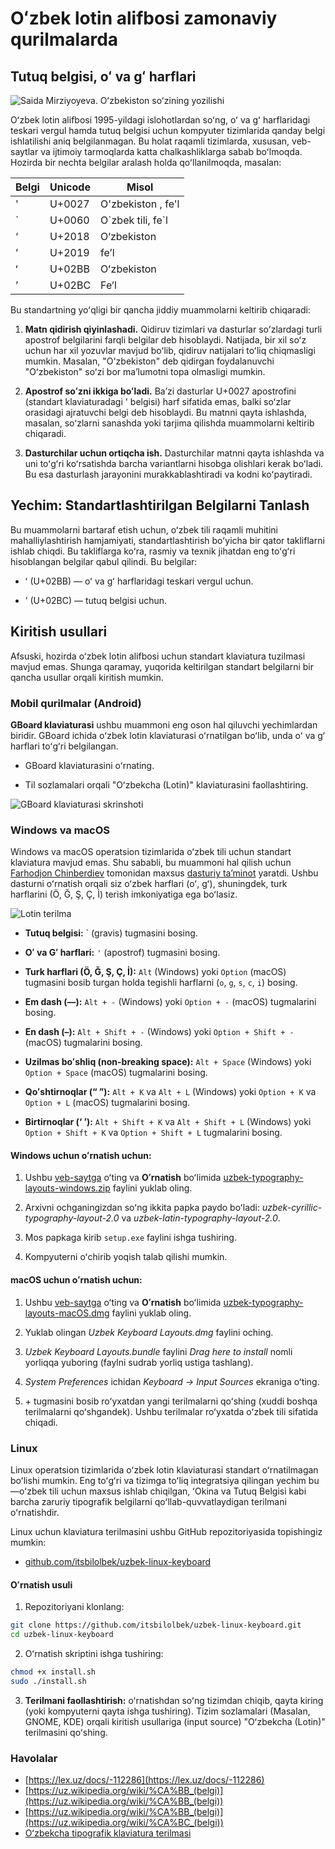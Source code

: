 # Oʻzbek lotin alifbosi zamonaviy qurilmalarda

## Tutuq belgisi, oʻ va gʻ harflari

![Saida Mirziyoyeva. Oʻzbekiston soʻzining yozilishi](./assets/saida-mirziyoyeva-ozbekiston.jpg)

Oʻzbek lotin alifbosi 1995-yildagi islohotlardan soʻng, oʻ va gʻ
harflaridagi teskari vergul hamda tutuq belgisi uchun kompyuter 
tizimlarida qanday belgi ishlatilishi aniq belgilanmagan. Bu holat 
raqamli tizimlarda, xususan, veb-saytlar va ijtimoiy tarmoqlarda 
katta chalkashliklarga sabab boʻlmoqda. Hozirda bir nechta belgilar 
aralash holda qoʻllanilmoqda, masalan:

| Belgi | Unicode | Misol |
| --- | --- | --- |
| ' | U+0027 | O'zbekiston , fe'l |
| \` | U+0060 | O\`zbek tili, fe\`l |
| ‘ | U+2018 | O‘zbekiston |
| ’ | U+2019 | fe’l |
| ʻ | U+02BB | Oʻzbekiston |
| ʼ | U+02BC | Feʼl |

Bu standartning yoʻqligi bir qancha jiddiy muammolarni keltirib 
chiqaradi:

1. **Matn qidirish qiyinlashadi.** Qidiruv tizimlari va dasturlar 
soʻzlardagi turli apostrof belgilarini farqli belgilar deb 
hisoblaydi. Natijada, bir xil soʻz uchun har xil yozuvlar mavjud 
boʻlib, qidiruv natijalari toʻliq chiqmasligi mumkin. Masalan, 
"O'zbekiston" deb qidirgan foydalanuvchi "Oʻzbekiston" soʻzi bor 
maʼlumotni topa olmasligi mumkin.

1. **Apostrof soʻzni ikkiga boʻladi.** Baʼzi dasturlar U+0027 
apostrofini (standart klaviaturadagi  \' belgisi) harf sifatida 
emas, balki soʻzlar orasidagi ajratuvchi belgi deb hisoblaydi. 
Bu matnni qayta ishlashda, masalan, soʻzlarni sanashda yoki 
tarjima qilishda muammolarni keltirib chiqaradi.

2. **Dasturchilar uchun ortiqcha ish.** Dasturchilar matnni qayta 
ishlashda va uni toʻgʻri koʻrsatishda barcha variantlarni hisobga 
olishlari kerak boʻladi. Bu esa dasturlash jarayonini murakkablashtiradi 
va kodni koʻpaytiradi.

## Yechim: Standartlashtirilgan Belgilarni Tanlash

Bu muammolarni bartaraf etish uchun, oʻzbek tili raqamli muhitini 
mahalliylashtirish hamjamiyati, standartlashtirish boʻyicha bir 
qator takliflarni ishlab chiqdi. Bu takliflarga koʻra, rasmiy 
va texnik jihatdan eng toʻgʻri hisoblangan belgilar qabul qilindi. 
Bu belgilar:

- ʻ (U+02BB) — oʻ va gʻ harflaridagi teskari vergul uchun.

- ʼ (U+02BC) — tutuq belgisi uchun.

## Kiritish usullari

Afsuski, hozirda oʻzbek lotin alifbosi uchun standart klaviatura 
tuzilmasi mavjud emas. Shunga qaramay, yuqorida keltirilgan 
standart belgilarni bir qancha usullar orqali kiritish mumkin.

### Mobil qurilmalar (Android)

**GBoard klaviaturasi** ushbu muammoni eng oson hal qiluvchi 
yechimlardan biridir. GBoard ichida oʻzbek lotin klaviaturasi 
oʻrnatilgan boʻlib, unda oʻ va gʻ harflari toʻgʻri belgilangan.

- GBoard klaviaturasini oʻrnating.

- Til sozlamalari orqali "Oʻzbekcha (Lotin)" klaviaturasini faollashtiring.

![GBoard klaviaturasi skrinshoti](./assets/gboard-screenshot.png)

### Windows va macOS

Windows va macOS operatsion tizimlarida oʻzbek tili uchun standart klaviatura mavjud emas. Shu sababli, bu muammoni hal qilish uchun [Farhodjon Chinberdiev](https://github.com/far5n10v) tomonidan maxsus [dasturiy taʼminot](https://github.com/far5n10v/uzbek-typography-layouts) yaratdi. Ushbu dasturni oʻrnatish orqali siz oʻzbek harflari (oʻ, gʻ), shuningdek, turk harflarini (Ö, Ğ, Ş, Ç, İ) terish imkoniyatiga ega boʻlasiz.

![Lotin terilma](./assets/latin-layout.png)

- **Tutuq belgisi:** ` (gravis) tugmasini bosing.

- **Oʻ va Gʻ harflari:** `'` (apostrof) tugmasini bosing.

- **Turk harflari (Ö, Ğ, Ş, Ç, İ):** `Alt` (Windows) yoki `Option` (macOS) tugmasini bosib turgan holda tegishli harflarni (`o`, `g`, `s`, `c`, `i`) bosing.

- **Em dash (—):** `Alt + -` (Windows) yoki `Option + -` (macOS) tugmalarini bosing.

- **En dash (–):** `Alt + Shift + -` (Windows) yoki `Option + Shift + -` (macOS) tugmalarini bosing.

- **Uzilmas boʻshliq (non-breaking space):** `Alt + Space` (Windows) yoki `Option + Space` (macOS) tugmalarini bosing.

- **Qoʻshtirnoqlar (“ ”):** `Alt + K` va `Alt + L` (Windows) yoki `Option + K` va `Option + L` (macOS) tugmalarini bosing.

- **Birtirnoqlar (‘ ’):** `Alt + Shift + K` va `Alt + Shift + L` (Windows) yoki `Option + Shift + K` va `Option + Shift + L` tugmalarini bosing.

#### Windows uchun oʻrnatish uchun:

1. Ushbu [veb-saytga](https://github.com/far5n10v/uzbek-typography-layouts) oʻting va **Oʻrnatish** boʻlimida [uzbek-typography-layouts-windows.zip](https://github.com/farhodjon/uzbek-typography-layouts/releases/latest/download/uzbek-typography-layouts-windows.zip) faylini yuklab oling.

2. Arxivni ochganingizdan soʻng ikkita papka paydo boʻladi: *uzbek-cyrillic-typography-layout-2.0* va *uzbek-latin-typography-layout-2.0*.

3. Mos papkaga kirib `setup.exe` faylini ishga tushiring.

4. Kompyuterni oʻchirib yoqish talab qilishi mumkin.

#### macOS uchun oʻrnatish uchun:

1. Ushbu [veb-saytga](https://github.com/far5n10v/uzbek-typography-layouts) oʻting va **Oʻrnatish** boʻlimida [uzbek-typography-layouts-macOS.dmg](https://github.com/farhodjon/uzbek-typography-layouts/releases/latest/download/uzbek-typography-layouts-macOS.dmg) faylini yuklab oling.

2. Yuklab olingan *Uzbek Keyboard Layouts.dmg* faylini oching.

3. *Uzbek Keyboard Layouts.bundle* faylini *Drag here to install* nomli yorliqqa yuboring (faylni sudrab yorliq ustiga tashlang).

4. *System Preferences* ichidan *Keyboard → Input Sources* ekraniga oʻting.

5. \+ tugmasini bosib roʻyxatdan yangi terilmalarni qoʻshing (xuddi boshqa terilmalarni qoʻshgandek). Ushbu terilmalar roʻyxatda oʻzbek tili sifatida chiqadi.


### Linux

Linux operatsion tizimlarida oʻzbek lotin klaviaturasi standart oʻrnatilmagan boʻlishi mumkin. Eng toʻgʻri va tizimga toʻliq 
integratsiya qilingan yechim bu—oʻzbek tili uchun maxsus ishlab chiqilgan, ʻOkina va Tutuq Belgisi kabi barcha zaruriy tipografik 
belgilarni qoʻllab-quvvatlaydigan terilmani oʻrnatishdir.

Linux uchun klaviatura terilmasini ushbu GitHub repozitoriyasida topishingiz mumkin:
- [github.com/itsbilolbek/uzbek-linux-keyboard](https://github.com/itsbilolbek/uzbek-linux-keyboard)

#### Oʻrnatish usuli

1. Repozitoriyani klonlang:

```bash
git clone https://github.com/itsbilolbek/uzbek-linux-keyboard.git
cd uzbek-linux-keyboard
```

2. Oʻrnatish skriptini ishga tushiring:

```bash
chmod +x install.sh
sudo ./install.sh
```

3. **Terilmani faollashtirish:** oʻrnatishdan soʻng tizimdan chiqib, qayta kiring (yoki kompyuterni qayta ishga tushiring). Tizim sozlamalari (Masalan, GNOME, KDE) orqali kiritish usullariga (input source) "Oʻzbekcha (Lotin)" terilmasini qoʻshing.

<!-- TODO: Include screenshot of modified keyboard layout on Linux -->
<!-- TODO: Include skript for uzbek keyboard layout on Linux -->

<!-- TODO: Explore other popular options: Samsung keyboard, SwiftKey, etc. -->

<!-- TODO: Input options for iOS -->

### Havolalar

- [https://lex.uz/docs/-112286](https://lex.uz/docs/-112286)
- [https://uz.wikipedia.org/wiki/%CA%BB_(belgi)](https://uz.wikipedia.org/wiki/%CA%BB_(belgi))
- [https://uz.wikipedia.org/wiki/%CA%BB_(belgi)](https://uz.wikipedia.org/wiki/%CA%BC_(belgi))
- [Oʻzbekcha tipografik klaviatura terilmasi](https://github.com/far5n10v/uzbek-typography-layouts)
